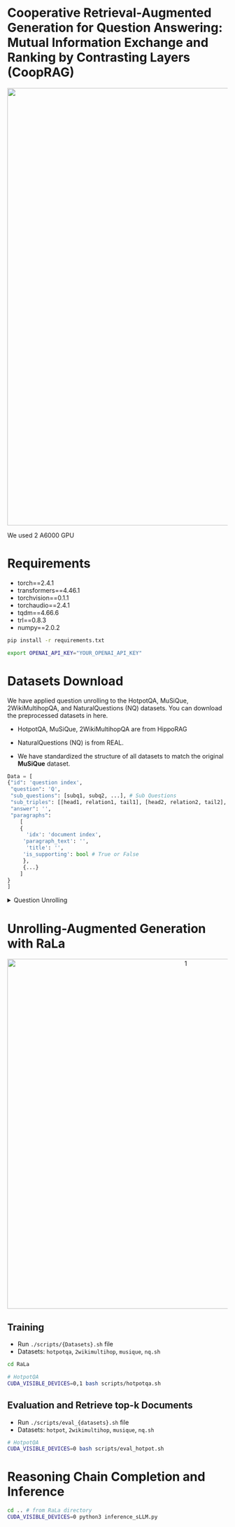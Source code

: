 # Cooperative Retrieval-Augmented Generation for Question Answering: Mutual Information Exchange and Ranking by Contrasting Layers (CoopRAG) 
<p align="center">
<img width="1000" alt="1" src="https://github.com/user-attachments/assets/8b4089f4-07c2-40ac-a119-3082493b9c0d">
</p>


We used 2 A6000 GPU

# Requirements
- torch==2.4.1
- transformers==4.46.1
- torchvision==0.1.1
- torchaudio==2.4.1
- tqdm==4.66.6
- trl==0.8.3
- numpy==2.0.2

```bash
pip install -r requirements.txt

export OPENAI_API_KEY="YOUR_OPENAI_API_KEY"
```

# Datasets Download
We have applied question unrolling to the HotpotQA, MuSiQue, 2WikiMultihopQA, and NaturalQuestions (NQ) datasets. You can download the preprocessed datasets in here.
- HotpotQA, MuSiQue, 2WikiMultihopQA are from HippoRAG
- NaturalQuestions (NQ) is from REAL.

-  We have standardized the structure of all datasets to match the original **MuSiQue** dataset.
```python
Data = [
{"id": 'question index',
 "question": 'Q',
 "sub_questions": [subq1, subq2, ...], # Sub Questions
 "sub_triples": [[head1, relation1, tail1], [head2, relation2, tail2], ...], # Uncertain Reasoning Chain
 "answer": '',
 "paragraphs":
    [
    {
      'idx': 'document index',
     'paragraph_text': '',
      'title': '',
     'is_supporting': bool # True or False
     },
     {...}
    ]
}
]
```
<details>
  <summary>Question Unrolling</summary>
  - Using GPT-4o-mini
 
  ```bash
  export OPENAI_API_KEY="YOUR_OPENAI_API_KEY"

  CUDA_VISIBLE_DEVICES=0 python3 unrolling_GPT.py
  ```
  - Using sLLM (Gemma-2-9B)
  ```bash
  CUDA_VISIBLE_DEVICES=0 python3 unrolling_sLLM.py
  ```

</details> 

# Unrolling-Augmented Generation with RaLa

<p align="center">
<img width="800" alt="1" src="https://github.com/user-attachments/assets/a107c59a-2bf0-43db-ae30-d40cc4d889f7">
</p>


## Training

- Run `./scripts/{Datasets}.sh` file
- Datasets: `hotpotqa`, `2wikimultihop`, `musique`, `nq.sh`
```bash
cd RaLa

# HotpotQA
CUDA_VISIBLE_DEVICES=0,1 bash scripts/hotpotqa.sh
```

## Evaluation and Retrieve top-k Documents
- Run `./scripts/eval_{datasets}.sh` file
- Datasets: `hotpot`, `2wikimultihop`, `musique`, `nq.sh`

```bash
# HotpotQA
CUDA_VISIBLE_DEVICES=0 bash scripts/eval_hotpot.sh
```

# Reasoning Chain Completion and Inference
```bash
cd .. # from RaLa directory
CUDA_VISIBLE_DEVICES=0 python3 inference_sLLM.py
```
